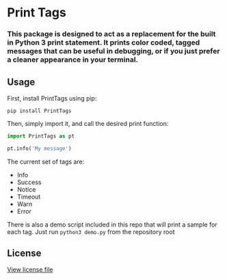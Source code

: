 # Print Tags

### This package is designed to act as a replacement for the built in Python 3 print statement. It prints color coded, tagged messages that can be useful in debugging, or if you just prefer a cleaner appearance in your terminal.

## Usage

First, install PrintTags using pip:
```
pip install PrintTags
```

Then, simply import it, and call the desired print function:
```python
import PrintTags as pt

pt.info('My message')
```

The current set of tags are:

* Info
* Success
* Notice
* Timeout
* Warn
* Error

There is also a demo script included in this repo that will print a sample for each tag.
Just run `python3 demo.py` from the repository root

## License

[View license file](./LICENSE)